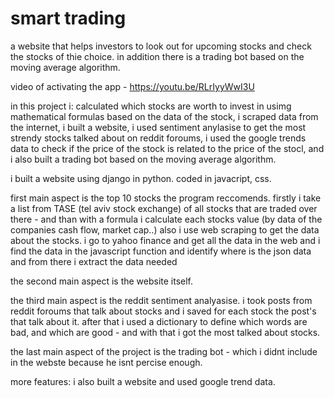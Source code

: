 # smart trading

a website that helps investors to look out for upcoming stocks and check the stocks of thie choice.
in addition there is a trading bot based on the moving average algorithm.

video of activating the app - https://youtu.be/RLrIyyWwI3U

in this project i: calculated which stocks are worth to invest in usimg mathematical formulas based on the data of the stock, i scraped data from the internet, i built a website, 
i used sentiment anylasise to get the most strendy stocks talked about on reddit foroums, i used the google trends data to check if the price of the stock is related to the price of the stocl,
and i also built a trading bot based on the moving average algorithm.

i built a website using django in python. coded in javacript, css.

first main aspect is the top 10 stocks the program reccomends. firstly i take a list from TASE (tel aviv stock exchange) of all stocks that are traded over there - 
and than with a formula i calculate each stocks value (by data of the companies cash flow, market cap..) 
also i use web scraping to get the data about the stocks. i go to yahoo finance and get all the data in the web and i find the data in the javascript function and identify where is the json data and from there i extract the data needed

the second main aspect is the website itself.

the third main aspect is the reddit sentiment analyasise. i took posts from reddit foroums that talk about stocks and i saved for each stock the post's that talk about it.
after that i used a dictionary to define which words are bad, and which are good - and with that i got the most talked about stocks.
 
the last main aspect of the project is the trading bot - which i didnt include in the webste because he isnt percise enough.

more features: i also built a website and used google trend data.
